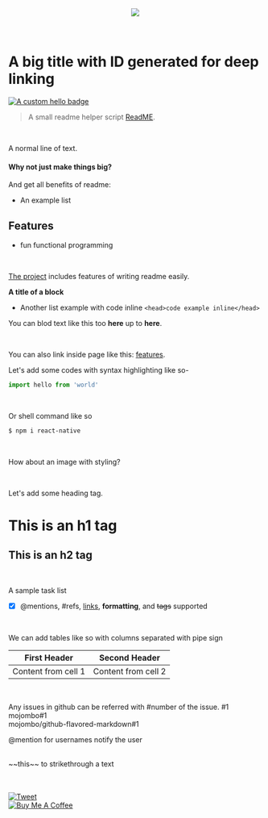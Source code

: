 <!-- Link image -->
<div align="center">
    <img src="https://i.imgur.com/b3tiKiO.gif"/>
</div>

<br/>
<br/>

<!-- Big title -->
# A big title with ID generated for deep linking
<!-- Buttoned links | [![Image alt tag](href of image file)](Link of the whole image tag) -->
<!-- head over to shields.io and make badges to link from here -->
[![A custom hello badge](https://img.shields.io/badge/rparbez-hello%20me%20on%20twitter-green)](https://www.twitter.com/rparbez)

<!-- Tabbed line with gray text || blockquote -->
> A small readme helper script [ReadME](https://www.makeareadme.com/).

<br/>

<!-- Normal text -->
A normal line of text.

<!-- Bolder text -->
#### Why not just make things big?

<!-- List -->
And get all benefits of readme:
 - An example list

<!-- Bigger than bolder text with ID linker generated and underline -->
## Features
- fun functional programming

<br/>

<!-- Linking -->
[The project](https://www.makeareadme.com/) includes features of writing readme easily.

<!-- Bolder text with no ID linker generated -->
**A title of a block**
<!-- Inline code example -->
- Another list example with code inline `<head>code example inline</head>`

You can blod text like this too **here** up to **here**.

<br/>

You can also link inside page like this: [features](#features).

Let's add some codes with syntax highlighting like so-

<!-- JS code snippet -->
```js
import hello from 'world'
```
<br/>

Or shell command like so
<!-- Shell command code snippet -->
```sh
$ npm i react-native
```

<!-- Embed image and inline style -->

<br>

How about an image with styling?

<br>

<!-- Heading -->
Let's add some heading tag.

# This is an h1 tag
## This is an h2 tag

<!-- Tasks list -->
<br>

A sample task list
- [x] @mentions, #refs, [links](), **formatting**, and <del>tags</del> supported

<br>

<!-- Tables -->
We can add tables like so with columns separated with pipe sign

First Header | Second Header
------------ | -------------
Content from cell 1 | Content from cell 2

<br>

<!-- Issue reference -->
Any issues in github can be referred with #number of the issue.
#1
<br>
mojombo#1
<br>
mojombo/github-flavored-markdown#1
<br>
<!-- Mention a user -->
@mention for usernames notify the user 

<br>
<!-- Strikehtrough -->
~~this~~ to strikethrough a text

<br>
<br>
<br>

[![Tweet](https://img.shields.io/twitter/url/http/shields.io.svg?style=social)](https://twitter.com/rparbez)
<br/>
<a href="https://www.buymeacoffee.com/rparbez" target="_blank">
  <img src="https://www.buymeacoffee.com/assets/img/guidelines/download-assets-sm-2.svg" alt="Buy Me A Coffee"/>
</a>
